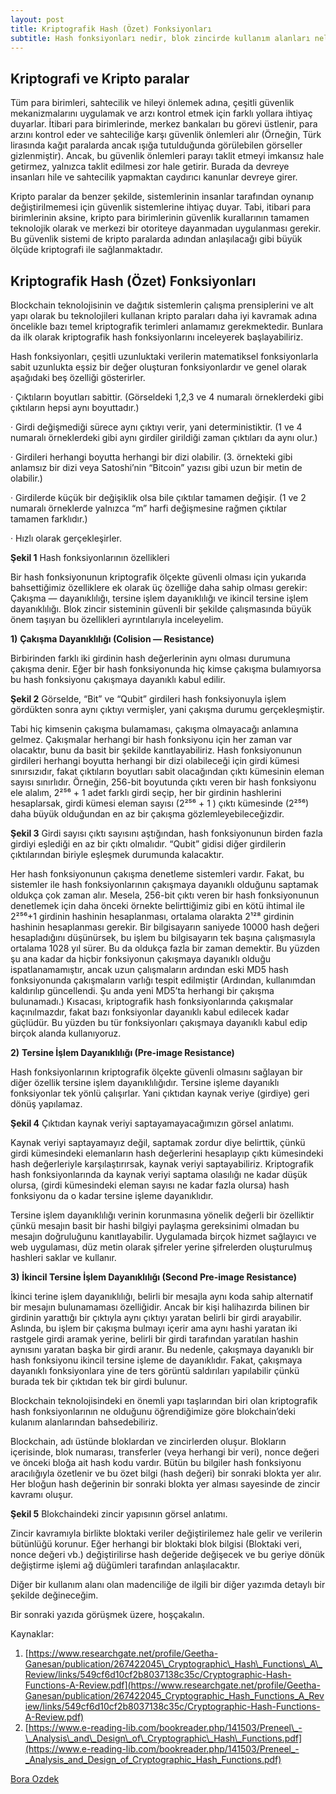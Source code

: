 ```yaml
---
layout: post
title: Kriptografik Hash (Özet) Fonksiyonları
subtitle: Hash fonksiyonları nedir, blok zincirde kullanım alanları nelerdir?
---
```


**Kriptografi ve Kripto paralar**
---------------------------------

Tüm para birimleri, sahtecilik ve hileyi önlemek adına, çeşitli güvenlik mekanizmalarını uygulamak ve arzı kontrol etmek için farklı yollara ihtiyaç duyarlar. İtibari para birimlerinde, merkez bankaları bu görevi üstlenir, para arzını kontrol eder ve sahteciliğe karşı güvenlik önlemleri alır (Örneğin, Türk lirasında kağıt paralarda ancak ışığa tutulduğunda görülebilen görseller gizlenmiştir). Ancak, bu güvenlik önlemleri parayı taklit etmeyi imkansız hale getirmez, yalnızca taklit edilmesi zor hale getirir. Burada da devreye insanları hile ve sahtecilik yapmaktan caydırıcı kanunlar devreye girer.

Kripto paralar da benzer şekilde, sistemlerinin insanlar tarafından oynanıp değiştirilmemesi için güvenlik sistemlerine ihtiyaç duyar. Tabi, itibari para birimlerinin aksine, kripto para birimlerinin güvenlik kurallarının tamamen teknolojik olarak ve merkezi bir otoriteye dayanmadan uygulanması gerekir. Bu güvenlik sistemi de kripto paralarda adından anlaşılacağı gibi büyük ölçüde kriptografi ile sağlanmaktadır.

**Kriptografik Hash (Özet) Fonksiyonları**
------------------------------------------

Blockchain teknolojisinin ve dağıtık sistemlerin çalışma prensiplerini ve alt yapı olarak bu teknolojileri kullanan kripto paraları daha iyi kavramak adına öncelikle bazı temel kriptografik terimleri anlamamız gerekmektedir. Bunlara da ilk olarak kriptografik hash fonksiyonlarını inceleyerek başlayabiliriz.

Hash fonksiyonları, çeşitli uzunluktaki verilerin matematiksel fonksiyonlarla sabit uzunlukta eşsiz bir değer oluşturan fonksiyonlardır ve genel olarak aşağıdaki beş özelliği gösterirler.

· Çıktıların boyutları sabittir. (Görseldeki 1,2,3 ve 4 numaralı örneklerdeki gibi çıktıların hepsi aynı boyuttadır.)

· Girdi değişmediği sürece aynı çıktıyı verir, yani deterministiktir. (1 ve 4 numaralı örneklerdeki gibi aynı girdiler girildiği zaman çıktıları da aynı olur.)

· Girdileri herhangi boyutta herhangi bir dizi olabilir. (3. örnekteki gibi anlamsız bir dizi veya Satoshi’nin “Bitcoin” yazısı gibi uzun bir metin de olabilir.)

· Girdilerde küçük bir değişiklik olsa bile çıktılar tamamen değişir. (1 ve 2 numaralı örneklerde yalnızca “m” harfi değişmesine rağmen çıktılar tamamen farklıdır.)

· Hızlı olarak gerçekleşirler.

**Şekil 1** Hash fonksiyonlarının özellikleri

Bir hash fonksiyonunun kriptografik ölçekte güvenli olması için yukarıda bahsettiğimiz özelliklere ek olarak üç özelliğe daha sahip olması gerekir: Çakışma — dayanıklılığı, tersine işlem dayanıklılığı ve ikincil tersine işlem dayanıklılığı. Blok zincir sisteminin güvenli bir şekilde çalışmasında büyük önem taşıyan bu özellikleri ayrıntılarıyla inceleyelim.

**1)** **Çakışma Dayanıklılığı (Colision — Resistance)**

Birbirinden farklı iki girdinin hash değerlerinin aynı olması durumuna çakışma denir. Eğer bir hash fonksiyonunda hiç kimse çakışma bulamıyorsa bu hash fonksiyonu çakışmaya dayanıklı kabul edilir.

**Şekil 2** Görselde, “Bit” ve “Qubit” girdileri hash fonksiyonuyla işlem gördükten sonra aynı çıktıyı vermişler, yani çakışma durumu gerçekleşmiştir.

Tabi hiç kimsenin çakışma bulamaması, çakışma olmayacağı anlamına gelmez. Çakışmalar herhangi bir hash fonksiyonu için her zaman var olacaktır, bunu da basit bir şekilde kanıtlayabiliriz. Hash fonksiyonunun girdileri herhangi boyutta herhangi bir dizi olabileceği için girdi kümesi sınırsızıdır, fakat çıktıların boyutları sabit olacağından çıktı kümesinin eleman sayısı sınırlıdır. Örneğin, 256-bit boyutunda çıktı veren bir hash fonksiyonu ele alalım, 2²⁵⁶ + 1 adet farklı girdi seçip, her bir girdinin hashlerini hesaplarsak, girdi kümesi eleman sayısı (2²⁵⁶ + 1 ) çıktı kümesinde (2²⁵⁶) daha büyük olduğundan en az bir çakışma gözlemleyebileceğizdir.

**Şekil 3** Girdi sayısı çıktı sayısını aştığından, hash fonksiyonunun birden fazla girdiyi eşlediği en az bir çıktı olmalıdır. “Qubit” gidisi diğer girdilerin çıktılarından biriyle eşleşmek durumunda kalacaktır.

Her hash fonksiyonunun çakışma denetleme sistemleri vardır. Fakat, bu sistemler ile hash fonksiyonlarının çakışmaya dayanıklı olduğunu saptamak oldukça çok zaman alır. Mesela, 256-bit çıktı veren bir hash fonksiyonunun denetlemek için daha önceki örnekte belirttiğimiz gibi en kötü ihtimal ile 2²⁵⁶+1 girdinin hashinin hesaplanması, ortalama olarakta 2¹²⁸ girdinin hashinin hesaplanması gerekir. Bir bilgisayarın saniyede 10000 hash değeri hesapladığını düşünürsek, bu işlem bu bilgisayarın tek başına çalışmasıyla ortalama 1028 yıl sürer. Bu da oldukça fazla bir zaman demektir. Bu yüzden şu ana kadar da hiçbir fonksiyonun çakışmaya dayanıklı olduğu ispatlanamamıştır, ancak uzun çalışmaların ardından eski MD5 hash fonksiyonunda çakışmaların varlığı tespit edilmiştir (Ardından, kullanımdan kaldırılıp güncellendi. Şu anda yeni MD5’ta herhangi bir çakışma bulunamadı.) Kısacası, kriptografik hash fonksiyonlarında çakışmalar kaçınılmazdır, fakat bazı fonksiyonlar dayanıklı kabul edilecek kadar güçlüdür. Bu yüzden bu tür fonksiyonları çakışmaya dayanıklı kabul edip birçok alanda kullanıyoruz.

**2)** **Tersine İşlem Dayanıklılığı (Pre-image Resistance)**

Hash fonksiyonlarının kriptografik ölçekte güvenli olmasını sağlayan bir diğer özellik tersine işlem dayanıklılığıdır. Tersine işleme dayanıklı fonksiyonlar tek yönlü çalışırlar. Yani çıktıdan kaynak veriye (girdiye) geri dönüş yapılamaz.

**Şekil 4** Çıktıdan kaynak veriyi saptayamayacağımızın görsel anlatımı.

Kaynak veriyi saptayamayız değil, saptamak zordur diye belirttik, çünkü girdi kümesindeki elemanların hash değerlerini hesaplayıp çıktı kümesindeki hash değerleriyle karşılaştırırsak, kaynak veriyi saptayabiliriz. Kriptografik hash fonksiyonlarında da kaynak veriyi saptama olasılığı ne kadar düşük olursa, (girdi kümesindeki eleman sayısı ne kadar fazla olursa) hash fonksiyonu da o kadar tersine işleme dayanıklıdır.

Tersine işlem dayanıklılığı verinin korunmasına yönelik değerli bir özelliktir çünkü mesajın basit bir hashi bilgiyi paylaşma gereksinimi olmadan bu mesajın doğruluğunu kanıtlayabilir. Uygulamada birçok hizmet sağlayıcı ve web uygulaması, düz metin olarak şifreler yerine şifrelerden oluşturulmuş hashleri saklar ve kullanır.

**3)** **İkincil Tersine İşlem Dayanıklılığı (Second Pre-image Resistance)**

İkinci terine işlem dayanıklılığı, belirli bir mesajla aynı koda sahip alternatif bir mesajın bulunamaması özelliğidir. Ancak bir kişi halihazırda bilinen bir girdinin yarattığı bir çıktıyla aynı çıktıyı yaratan belirli bir girdi arayabilir. Aslında, bu işlem bir çakışma bulmayı içerir ama aynı hashi yaratan iki rastgele girdi aramak yerine, belirli bir girdi tarafından yaratılan hashin aynısını yaratan başka bir girdi aranır. Bu nedenle, çakışmaya dayanıklı bir hash fonksiyonu ikincil tersine işleme de dayanıklıdır. Fakat, çakışmaya dayanıklı fonksiyonlara yine de ters görüntü saldırıları yapılabilir çünkü burada tek bir çıktıdan tek bir girdi bulunur.

Blockchain teknolojisindeki en önemli yapı taşlarından biri olan kriptografik hash fonksiyonlarının ne olduğunu öğrendiğimize göre blokchain’deki kulanım alanlarından bahsedebiliriz.

Blockchain, adı üstünde bloklardan ve zincirlerden oluşur. Blokların içerisinde, blok numarası, transferler (veya herhangi bir veri), nonce değeri ve önceki bloğa ait hash kodu vardır. Bütün bu bilgiler hash fonksiyonu aracılığıyla özetlenir ve bu özet bilgi (hash değeri) bir sonraki blokta yer alır. Her bloğun hash değerinin bir sonraki blokta yer alması sayesinde de zincir kavramı oluşur.

**Şekil 5** Blokchaindeki zincir yapısının görsel anlatımı.

Zincir kavramıyla birlikte bloktaki veriler değiştirilemez hale gelir ve verilerin bütünlüğü korunur. Eğer herhangi bir bloktaki blok bilgisi (Bloktaki veri, nonce değeri vb.) değiştirilirse hash değeride değişecek ve bu geriye dönük değiştirme işlemi ağ düğümleri tarafından anlaşılacaktır.

Diğer bir kullanım alanı olan madenciliğe de ilgili bir diğer yazımda detaylı bir şekilde değineceğim.

Bir sonraki yazıda görüşmek üzere, hoşçakalın.

Kaynaklar:

1.  [https://www.researchgate.net/profile/Geetha-Ganesan/publication/267422045\_Cryptographic\_Hash\_Functions\_A\_Review/links/549cf6d10cf2b8037138c35c/Cryptographic-Hash-Functions-A-Review.pdf](https://www.researchgate.net/profile/Geetha-Ganesan/publication/267422045_Cryptographic_Hash_Functions_A_Review/links/549cf6d10cf2b8037138c35c/Cryptographic-Hash-Functions-A-Review.pdf)
2.  [https://www.e-reading-lib.com/bookreader.php/141503/Preneel\_-\_Analysis\_and\_Design\_of\_Cryptographic\_Hash\_Functions.pdf](https://www.e-reading-lib.com/bookreader.php/141503/Preneel_-_Analysis_and_Design_of_Cryptographic_Hash_Functions.pdf)

[Bora Ozdek](https://twitter.com/boraaoz)
